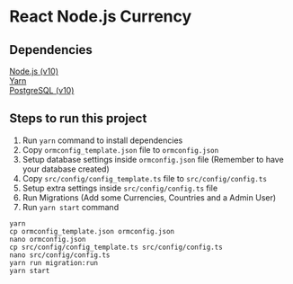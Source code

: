 # React Node.js Currency

## Dependencies

[Node.js (v10)](https://nodejs.org/en/)\
[Yarn](https://yarnpkg.com/lang/en/)\
[PostgreSQL (v10)](https://www.postgresql.org/)

## Steps to run this project

1. Run `yarn` command to install dependencies
2. Copy `ormconfig_template.json` file to `ormconfig.json`
3. Setup database settings inside `ormconfig.json` file (Remember to have your database created)
4. Copy `src/config/config_template.ts` file to `src/config/config.ts`
5. Setup extra settings inside `src/config/config.ts` file
6. Run Migrations (Add some Currencies, Countries and a Admin User)
7. Run `yarn start` command

```
yarn
cp ormconfig_template.json ormconfig.json
nano ormconfig.json
cp src/config/config_template.ts src/config/config.ts
nano src/config/config.ts
yarn run migration:run
yarn start
```